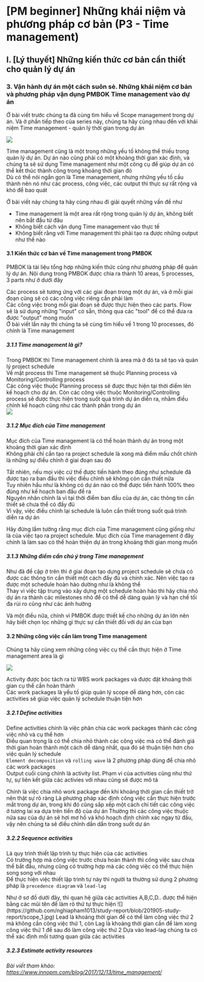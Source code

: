 # [PM beginner] Những khái niệm và phương pháp cơ bản (P3 - Time management)
## I. [Lý thuyết] Những kiến thức cơ bản cần thiết cho quản lý dự án
### 3. Vận hành dự án một cách suôn sẻ. Những khái niệm cơ bản và phương pháp vận dụng PMBOK Time management vào dự án
Ở bài viết trước chúng ta đã cùng tìm hiểu về Scope management trong dự án. Và ở phần tiếp theo của series này, chúng ta hãy cùng nhau đến với khái niệm Time management - quản lý thời gian trong dự án

![](https://github.com/nghiapham1013/study-report/blob/201905-study-report/scope_1.jpg)

Time management cũng là một trong những yếu tố không thể thiếu trong quản lý dự án. Dự án nào cũng phải có một khoảng thời gian xác định, và chúng ta sẽ sử dụng Time management như một công cụ để giúp dự án có thể kết thúc thành công trong khoảng thời gian đó  
Dù có thể nói ngắn gọn là Time management, nhưng những yếu tố cấu thành nên nó như các process, công việc, các output thì thực sự rất rộng và khó để bao quát

Ở bài viết này chúng ta hãy cùng nhau đi giải quyết những vấn đề như  
- Time management là một area rất rộng trong quản lý dự án, không biết nên bắt đầu từ đâu  
- Không biết cách vận dụng Time management vào thực tế  
- Không biết rằng với Time management thì phải tạo ra được những output như thế nào  

#### 3.1 Kiến thức cơ bản về Time management trong PMBOK
PMBOK là tài liệu tổng hợp những kiến thức cũng như phương pháp để quản lý dự án. Nội dung trong PMBOK được chia ra thành 10 areas, 5 processes, 3 parts như ở dưới đây  

Các process sẽ tương ứng với các giai đoạn trong một dự án, và ở mỗi giai đoạn cũng sẽ có các công việc riêng cần phải làm  
Các công việc trong mỗi giai đoạn sẽ được thực hiện theo các parts. Flow sẽ là sử dụng những "input" có sẵn, thông qua các "tool" để có thể đưa ra được "output" mong muốn  
Ở bài viết lần này thì chúng ta sẽ cùng tìm hiểu về 1 trong 10 processes, đó chính là Time management

##### 3.1.1 Time management là gì?
Trong PMBOK thì Time management chính là area mà ở đó ta sẽ tạo và quản lý project schedule   
Về mặt process thì Time management sẽ thuộc Planning process và Monitoring/Controlling process  
Các công việc thuộc Planning process sẽ được thực hiện tại thời điểm lên kế hoạch cho dự án. Còn các công việc thuộc Monitoring/Controlling process sẽ được thực hiện trong suốt quá trình dự án diễn ra, nhằm điều chỉnh kế hoạch cũng như các thành phần trong dự án  
![](https://github.com/nghiapham1013/study-report/blob/201905-study-report/scope_1.jpg) 

##### 3.1.2 Mục đích của Time management
Mục đích của Time management là có thể hoàn thành dự án trong một khoảng thời gian xác định  
Không phải chỉ cần tạo ra project schedule là xong mà điểm mấu chốt chính là những sự điều chỉnh ở giai đoạn sau đó

Tất nhiên, nếu mọi việc cứ thế được tiến hành theo đúng như schedule đã được tạo ra ban đầu thì việc điều chỉnh sẽ không còn cần thiết nữa  
Tuy nhiên hầu như là không có dự án nào có thể được tiến hành 100% theo đúng như kế hoạch ban đầu đề ra  
Nguyên nhân chính là vì tại thời điểm ban đầu của dự án, các thông tin cần thiết sẽ chưa thể có đầy đủ  
Vì vậy, việc điều chỉnh lại schedule là luôn cần thiết trong suốt quá trình diễn ra dự án

Hãy đừng lầm tưởng rằng mục đích của Time management cũng giống như là của việc tạo ra project schedule. Mục đích của Time management ở đây chính là làm sao có thể hoàn thiện dự án trong khoảng thời gian mong muốn

##### 3.1.3 Những điểm cần chú ý trong Time management
Như đã đề cập ở trên thì ở giai đoạn tạo dựng project schedule sẽ chưa có được các thông tin cần thiết một cách đầy đủ và chính xác. Nên việc tạo ra được một schedule hoàn hảo dường như là không thể  
Thay vì việc tập trung vào xây dựng một schedule hoàn hảo thì hãy chia nhỏ dự án ra thành các milestones nhỏ để có thể dễ dàng quản lý và hạn chế tối đa rủi ro cũng như các ảnh hưởng

Và một điều nữa, chính vì PMBOK được thiết kế cho những dự án lớn nên hãy biết chọn lọc những gì thực sự cần thiết đối với dự án của bạn

#### 3.2 Những công việc cần làm trong Time management
Chúng ta hãy cùng xem những công việc cụ thể cần thực hiện ở Time management area là gì  

![](https://github.com/nghiapham1013/study-report/blob/201905-study-report/scope_1.jpg) 

Activity được bóc tách ra từ WBS work packages và được đặt khoảng thời gian cụ thể cần hoàn thành  
Các work packages là yếu tố giúp quản lý scope dễ dàng hơn, còn các activities sẽ giúp việc quản lý schedule thuận tiện hơn

##### 3.2.1 Define activities
Define activities chính là việc phân chia các work packages thành các công việc nhỏ và cụ thể hơn  
Điều quan trọng là có thể chia nhỏ thành các công việc mà có thể đánh giá thời gian hoàn thành một cách dễ dàng nhất, qua đó sẽ thuận tiện hơn cho việc quản lý schedule  
`Element decomposition` và `rolling wave` là 2 phương pháp dùng để chia nhỏ các work packages  
Output cuối cùng chính là activity list. Phạm vi của activities cũng như thứ tự, sự liên kết giữa các activies với nhau cũng sẽ được mô tả

<Element decomposition>  
Chính là việc chia nhỏ work package đến khi khoảng thời gian cần thiết trở nên thật sự rõ ràng
  
<Rolling wave>  
Là phương pháp xác định công việc cần thực hiện trước mắt trong dự án, trong khi đó cũng sắp xếp một cách chi tiết các công việc ở tương lai xa dựa trên tiến độ của dự án  
Thường thì các công việc thuộc nửa sau của dự án sẽ hơi mơ hồ và khó hoạch định chính xác ngay từ đầu, vậy nên chúng ta sẽ điều chỉnh dần dần trong suốt dự án

##### 3.2.2 Sequence activities
Là quy trình thiết lập trình tự thực hiện của các activities  
Có trường hợp mà công việc trước chưa hoàn thành thì công việc sau chưa thể bắt đầu, nhưng cũng có trường hợp mà các công việc có thể thực hiện song song với nhau  
Để thực hiện việc thiết lập trình tự này thì người ta thường sử dụng 2 phương pháp là `precedence diagram` và `lead-lag`

<Precedence diagram>  
Như ở sơ đồ dưới đây, thì quan hệ giữa các activities A,B,C,D.. được thể hiện bằng các mũi tên để làm rõ thứ tự thực hiện  
![](https://github.com/nghiapham1013/study-report/blob/201905-study-report/scope_1.jpg) 

<Lead-lag>  
Lead là khoảng thời gian để có thể làm công việc thứ 2 mà không cần công việc thứ 1, còn Lag là khoảng thời gian cần để làm xong công việc thứ 1 để sau đó làm công việc thứ 2  
Dựa vào lead-lag chúng ta có thể xác định mối tương quan giữa các activities

##### 3.2.3 Estimate activity resources

*Bài viết tham khảo: https://www.innopm.com/blog/2017/12/13/time_management/*
